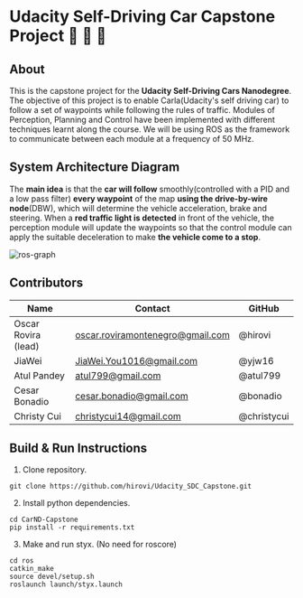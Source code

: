 # Udacity Self-Driving Car Capstone Project :checkered_flag: :vertical_traffic_light: :car:

## About
This is the capstone project for the **Udacity Self-Driving Cars Nanodegree**.
The objective of this project is to enable Carla(Udacity's self driving car) to follow a set of waypoints while following the rules of traffic.
Modules of Perception, Planning and Control have been implemented with different techniques learnt along the course. We will be using ROS as the framework to communicate between each module at a frequency of 50 MHz.

## System Architecture Diagram
The **main idea** is that the **car will follow** smoothly(controlled with a PID and a low pass filter) **every waypoint** of the map **using the drive-by-wire node**(DBW), which will determine the vehicle acceleration, brake and steering. When a **red traffic light is detected** in front of the vehicle, the perception module will update the waypoints so that the control module can apply the suitable deceleration to make **the vehicle come to a stop**.

![ros-graph](https://user-images.githubusercontent.com/30600046/43013602-5a750a82-8c41-11e8-9e64-6c00290b5405.png)

## Contributors

Name | Contact | GitHub
-----|---------|-------
Oscar Rovira (lead) | oscar.roviramontenegro@gmail.com | @hirovi
JiaWei | JiaWei.You1016@gmail.com | @yjw16
Atul Pandey | atul799@gmail.com | @atul799
Cesar Bonadio | cesar.bonadio@gmail.com | @bonadio
Christy Cui | christycui14@gmail.com | @christycui


## Build & Run Instructions

1. Clone repository.
```
git clone https://github.com/hirovi/Udacity_SDC_Capstone.git
```
2. Install python dependencies.
```
cd CarND-Capstone
pip install -r requirements.txt
```
3. Make and run styx. (No need for roscore)
```
cd ros
catkin_make
source devel/setup.sh
roslaunch launch/styx.launch
```
